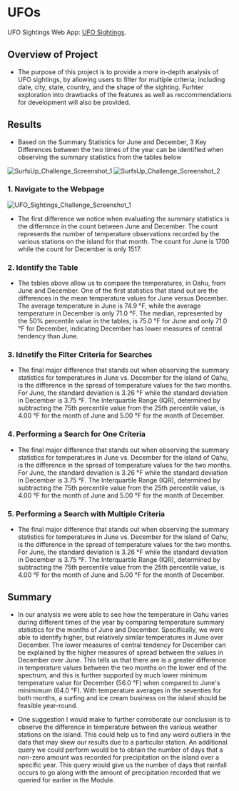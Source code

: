 # UFOs
UFO Sightings Web App: [UFO Sightings](file:///C:/Users/jocqu/Class/UFOs/index.html).

## Overview of Project
- The purpose of this project is to provide a more in-depth analysis of UFO sightings, by allowing users to filter for multiple criteria; including date, city, state, country, and the shape of the sighting. Furhter exploration into drawbacks of the features as well as reccommendations for development will also be provided.

## Results
- Based on the Summary Statistics for June and December, 3 Key Differences between the two times of the year can be identified when observing the summary statistics from the tables below

![SurfsUp_Challenge_Screenshot_1](https://user-images.githubusercontent.com/120291854/225101719-e1a74c54-0f34-4058-91f7-f35b617e7011.png)
![SurfsUp_Challenge_Screenshot_2](https://user-images.githubusercontent.com/120291854/225101739-e280d82a-9823-4170-ae1f-439b3357bf27.png)

### 1. Navigate to the Webpage
![UFO_Sightings_Challenge_Screenshot_1](https://user-images.githubusercontent.com/120291854/230747081-3af83349-1830-4fa1-9919-7a13e2ff5f70.png)

- The first difference we notice when evaluating the summary statistics is the differnnce in the count between June and December. The count represents the number of temperature observations recorded by the various stations on the island for that month. The count for June is 1700 while the count for December is only 1517.

### 2. Identify the Table 
- The tables above allow us to compare the temperatures, in Oahu, from June and December. One of the first statistics that stand out are the differences in the mean temperature values for June versus December. The average temperature in June is 74.9 °F, while the average temperature in December is only 71.0 °F. The median, represented by the 50% percentile value in the tables, is 75.0 °F for June and only 71.0 °F for December, indicating December has lower measures of central tendency than June.

### 3. Idnetify the Filter Criteria for Searches
- The final major difference that stands out when observing the summary statistics for temperatures in June vs. December for the island of Oahu, is the difference in the spread of temperature values for the two months. For June, the standard deviation is 3.26 °F while the standard deviation in December is 3.75 °F. The Interquartile Range (IQR), determined by subtracting the 75th percentile value from the 25th percentile value, is 4.00 °F for the month of June and 5.00 °F for the month of December. 

### 4. Performing a Search for One Criteria
- The final major difference that stands out when observing the summary statistics for temperatures in June vs. December for the island of Oahu, is the difference in the spread of temperature values for the two months. For June, the standard deviation is 3.26 °F while the standard deviation in December is 3.75 °F. The Interquartile Range (IQR), determined by subtracting the 75th percentile value from the 25th percentile value, is 4.00 °F for the month of June and 5.00 °F for the month of December. 

### 5. Performing a Search with Multiple Criteria
- The final major difference that stands out when observing the summary statistics for temperatures in June vs. December for the island of Oahu, is the difference in the spread of temperature values for the two months. For June, the standard deviation is 3.26 °F while the standard deviation in December is 3.75 °F. The Interquartile Range (IQR), determined by subtracting the 75th percentile value from the 25th percentile value, is 4.00 °F for the month of June and 5.00 °F for the month of December. 

## Summary
- In our analysis we were able to see how the temperature in Oahu varies during different times of the year by comparing temperature summary statistics for the months of June and December. Specifically, we were able to identify higher, but relatively similar temperatures in June over December. The lower measures of central tendency for December can be explained by the higher measures of spread between the values in December over June. This tells us that there are is a greater difference in temperature values between the two months on the lower end of the spectrum, and this is further supported by much lower minimum temperature value for December (56.0 °F) when compared to June's minimimum (64.0 °F). With temperature averages in the seventies for both months, a surfing and ice cream business on the island should be feasible year-round.

- One suggestion I would make to further corroborate our conclusion is to observe the difference in temperature between the various weather stations on the island. This could help us to find any weird outliers in the data that may skew our results due to a particular station. An additional query we could perform would be to obtain the number of days that a non-zero amount was recorded for precipitation on the island over a specific year. This query would give us the number of days that rainfall occurs to go along with the amount of precipitation recorded that we queried for earlier in the Module.
